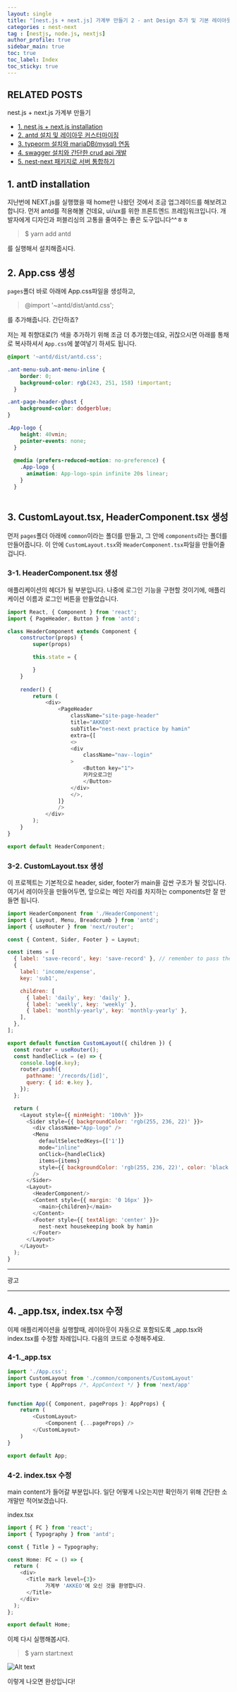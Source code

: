 ```yaml
---
layout: single
title: "[nest.js + next.js] 가계부 만들기 2 - ant Design 추가 및 기본 레이아웃"
categories : nest-next
tag : [nestjs, node.js, nextjs]
author_profile: true
sidebar_main: true
toc: true
toc_label: Index
toc_sticky: true
---
```

## RELATED POSTS  
nest.js + next.js 가계부 만들기                                            
- [1. nest.js + next.js installation](https://iamhmin.github.io/nest-next/housekeeping-book-1/) 
- [2. antd 설치 및 레이아웃 커스터마이징 ](https://iamhmin.github.io/nest-next/housekeeping-book-2/)       
- [3. typeorm 설치와 mariaDB(mysql) 연동 ](https://iamhmin.github.io/nest-next/housekeeping-book-3/) 
- [4. swagger 설치와 간단한 crud api 개발 ](https://iamhmin.github.io/nest-next/housekeeping-book-4/)  
- [5. nest-next 패키지로 서버 통합하기 ](https://iamhmin.github.io/nest-next/housekeeping-book-5/)     

## 1. antD installation

지난번에 NEXT.js를 실행했을 때 home만 나왔던 것에서 조금 업그레이드를 해보려고 합니다. 
먼저 antd를 적용해볼 건데요, ui/ux를 위한 프론트엔드 프레임워크입니다. 개발자에게 디자인과 퍼블리싱의 고통을 줄여주는 좋은 도구입니다^^ㅎㅎ

>$ yarn add antd

를 실행해서 설치해줍시다. 

## 2. App.css 생성
`pages`폴더 바로 아래에 App.css파일을 생성하고, 

>@import '~antd/dist/antd.css';

를 추가해줍니다. 간단하죠?

저는 제 취향대로(?) 색을 추가하기 위해 조금 더 추가했는데요, 귀찮으시면 아래를 통채로 복사하셔서 `App.css`에 붙여넣기 하셔도 됩니다.

``` css
@import '~antd/dist/antd.css';

.ant-menu-sub.ant-menu-inline {
    border: 0;
    background-color: rgb(243, 251, 158) !important;
  }

.ant-page-header-ghost {
    background-color: dodgerblue;
}  

.App-logo {
    height: 40vmin;
    pointer-events: none;
  }
  
  @media (prefers-reduced-motion: no-preference) {
    .App-logo {
      animation: App-logo-spin infinite 20s linear;
    }
  }
  
```


## 3. CustomLayout.tsx, HeaderComponent.tsx 생성
먼저 `pages`폴더 아래에 `common`이라는 폴더를 만들고, 그 안에 `components`라는 폴더를 만들어줍니다. 이 안에 `CustomLayout.tsx`와 `HeaderComponent.tsx`파일을 만들어줄 겁니다.


### 3-1. HeaderComponent.tsx 생성
애플리케이션의 헤더가 될 부분입니다. 나중에 로그인 기능을 구현할 것이기에, 애플리케이션 이름과 로그인 버튼을 만들었습니다.

``` javascript
import React, { Component } from 'react';
import { PageHeader, Button } from 'antd';

class HeaderComponent extends Component {
    constructor(props) {
        super(props)

        this.state = {

        }
    }
   
    render() {
        return (
            <div>
                <PageHeader
                    className="site-page-header"
                    title="AKKEO"
                    subTitle="nest-next practice by hamin"
                    extra={[
                    <>
                    <div
                        className="nav--login"
                    >
                        <Button key="1">
                        카카오로그인
                        </Button>
                    </div>
                    </>,
                ]}
                />
            </div>
        );
    }
}

export default HeaderComponent;
```

### 3-2. CustomLayout.tsx 생성
이 프로젝트는 기본적으로 header, sider, footer가 main을 감싼 구조가 될 것입니다. 여기서 레이아웃을 만들어두면, 앞으로는 메인 자리를 차지하는 components만 잘 만들면 됩니다. 


``` javascript
import HeaderComponent from './HeaderComponent';
import { Layout, Menu, Breadcrumb } from 'antd';
import { useRouter } from 'next/router';

const { Content, Sider, Footer } = Layout;

const items = [
  { label: 'save-record', key: 'save-record' }, // remember to pass the key prop
  {
    label: 'income/expense',
    key: 'sub1',

    children: [
      { label: 'daily', key: 'daily' },
      { label: 'weekly', key: 'weekly' },
      { label: 'monthly-yearly', key: 'monthly-yearly' },
    ],
  },
];

export default function CustomLayout({ children }) {
  const router = useRouter();
  const handleClick = (e) => {
    console.log(e.key);
    router.push({
      pathname: '/records/[id]',
      query: { id: e.key },
    });
  };

  return (
    <Layout style={{ minHeight: '100vh' }}>
      <Sider style={{ backgroundColor: 'rgb(255, 236, 22)' }}>
        <div className="App-logo" />
        <Menu
          defaultSelectedKeys={['1']}
          mode="inline"
          onClick={handleClick}
          items={items}
          style={{ backgroundColor: 'rgb(255, 236, 22)', color: 'black' }}
        />
      </Sider>
      <Layout>
        <HeaderComponent/>
        <Content style={{ margin: '0 16px' }}>
          <main>{children}</main>
        </Content>
        <Footer style={{ textAlign: 'center' }}>
          nest-next housekeeping book by hamin
        </Footer>
      </Layout>
    </Layout>
  );
}
```

* * *
광고
<script async src="https://pagead2.googlesyndication.com/pagead/js/adsbygoogle.js?client=ca-pub-6596953683217931"
     crossorigin="anonymous"></script>
<ins class="adsbygoogle"
     style="display:block"
     data-ad-format="fluid"
     data-ad-layout-key="-i5+5+1+2-3"
     data-ad-client="ca-pub-6596953683217931"
     data-ad-slot="2948544388"></ins>
<script>
     (adsbygoogle = window.adsbygoogle || []).push({});
</script>
* * *


## 4. _app.tsx, index.tsx 수정
이제 애플리케이션을 실행할때, 레이아웃이 자동으로 포함되도록 _app.tsx와 index.tsx를 수정할 차례입니다. 다음의 코드로 수정해주세요.

### 4-1._app.tsx
``` javascript
import './App.css';
import CustomLayout from './common/components/CustomLayout'
import type { AppProps /*, AppContext */ } from 'next/app'


function App({ Component, pageProps }: AppProps) {
    return (
        <CustomLayout>
            <Component {...pageProps} />
        </CustomLayout>
    )
}

export default App;

```

### 4-2. index.tsx 수정
main content가 들어갈 부분입니다. 일단 어떻게 나오는지만 확인하기 위해 간단한 소개말만 적어보겠습니다.

index.tsx
``` javascript
import { FC } from 'react';
import { Typography } from 'antd';

const { Title } = Typography;

const Home: FC = () => {
  return (
    <div>
      <Title mark level={3}>
            가계부 'AKKEO'에 오신 것을 환영합니다.
      </Title>
    </div>
  );
};

export default Home;


```


이제 다시 실행해봅시다.
>$ yarn start:next


![Alt text](/assets/images/nest-next/20220723_233753.png)

이렇게 나오면 완성입니다!


<br>
<script async src="https://pagead2.googlesyndication.com/pagead/js/adsbygoogle.js?client=ca-pub-6596953683217931"
     crossorigin="anonymous"></script>
<ins class="adsbygoogle"
     style="display:block"
     data-ad-format="fluid"
     data-ad-layout-key="-i5+5+1+2-3"
     data-ad-client="ca-pub-6596953683217931"
     data-ad-slot="2948544388"></ins>
<script>
     (adsbygoogle = window.adsbygoogle || []).push({});
</script>
